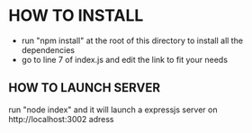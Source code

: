 # HOW TO INSTALL

- run "npm install" at the root of this directory to install all the dependencies
- go to line 7 of index.js and edit the link to fit your needs

## HOW TO LAUNCH SERVER

run "node index" and it will launch a expressjs server on http://localhost:3002 adress
